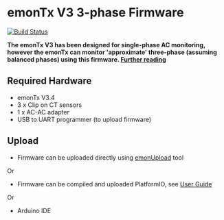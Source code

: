 # emonTx V3 3-phase Firmware

[![Build Status](https://travis-ci.org/openenergymonitor/emontx-3phase.svg?branch=master)](https://travis-ci.org/openenergymonitor/emontx-3phase)


**The emonTx V3 has been designed for single-phase AC monitoring, however the emonTx can monitor 'approximate' three-phase (assuming balanced phases) using this firmware. [Further reading](https://learn.openenergymonitor.org/electricity-monitoring/ac-power-theory/3-phase-power)**

## Required Hardware

- emonTx V3.4
- 3 x Clip on CT sensors
- 1 x AC-AC adapter
- USB to UART programmer (to upload firmware)

## Upload

- Firmware can be uploaded directly using [emonUpload](https://github.com/openenergymonitor/emonupload) tool

Or

- Firmware can be compiled and uploaded PlatformIO, see [User Guide](https://guide.openenergymonitor.org/technical/compiling)

Or

- Arduino IDE
